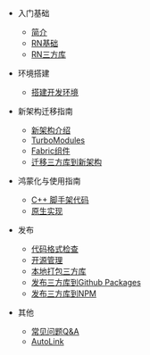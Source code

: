 <!-- _sidebar.md -->
- 入门基础
    - [简介](zh-cn/README.md)
    - [RN基础](zh-cn/base.md)
    - [RN三方库](zh-cn/third-party.md)

- 环境搭建
    - [搭建开发环境](zh-cn/environment.md)

- 新架构迁移指南
    - [新架构介绍](zh-cn/new-architecture.md)
    - [TurboModules](zh-cn/turbomodule.md)
    - [Fabric组件](zh-cn/fabric.md)
    - [迁移三方库到新架构]()
- 鸿蒙化与使用指南
    - [C++ 脚手架代码](zh-cn/cpp.md)
    - [原生实现](zh-cn/native.md)

- 发布
    - [代码格式检查](zh-cn/codelint.md)
    - [开源管理](zh-cn/open-source.md)
    - [本地打包三方库](zh-cn/tgz.md)
    - [发布三方库到Github Packages](zh-cn/github-package.md)
    - [发布三方库到NPM](zh-cn/npm.md)

- 其他
    - [常见问题Q&A](zh-cn/qa.md)
    - [AutoLink](zh-cn/autolink.md)